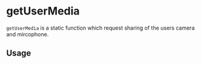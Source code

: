# getUserMedia 

```getUserMedia``` is a static function which request sharing of the users camera and mircophone.

## Usage
```javascript

```
